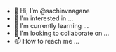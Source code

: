 - 👋 Hi, I’m @sachinvnagane
- 👀 I’m interested in ...
- 🌱 I’m currently learning ...
- 💞️ I’m looking to collaborate on ...
- 📫 How to reach me ...

<!---
sachinvnagane/sachinvnagane is a ✨ special ✨ repository because its `README.md` (this file) appears on your GitHub profile.
You can click the Preview link to take a look at your changes.
--->
